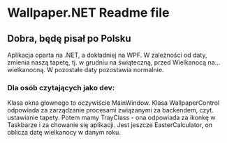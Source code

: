 ﻿# Wallpaper.NET Readme file
## Dobra, będę pisał po Polsku

Aplikacja oparta na .NET, a dokładniej na WPF. W zależności od daty, zmienia naszą tapetę, tj. w grudniu na świąteczną, przed Wielkanocą na... wielkanocną. W pozostałe daty pozostawia normalnie.

### Dla osób czytających jako dev:

Klasa okna głownego to oczywiście MainWindow. Klasa WallpaperControl odpowiada za zarządzanie procesami związanymi za backendem, czyt. ustawianie tapety. Potem mamy TrayClass - ona odpowiada za ikonkę w Taskbarze i za chowanie się aplikacji. Jest jeszcze EasterCalculator, on oblicza datę wielkanocy w danym roku.
